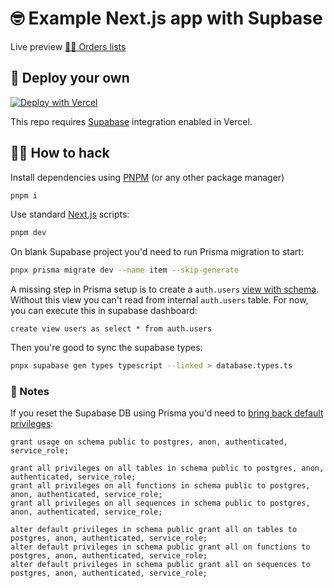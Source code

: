 # 🤓 Example Next.js app with Supbase

Live preview [💁‍♂️ Orders lists](https://supabase-playground-eight.vercel.app/)

## 🚛 Deploy your own

[![Deploy with Vercel](https://vercel.com/button)](https://vercel.com/new/git/external?repository-url=https://github.com/jodator/supabase-playground&integration-ids=oac_jUduyjQgOyzev1fjrW83NYOv)

This repo requires [Supabase](https://supabase.com/docs) integration enabled in Vercel.

## 🧑‍💻 How to hack

Install dependencies using [PNPM](https://nextjs.org/docss) (or any other package manager)

```bash
pnpm i
```

Use standard [Next.js](https://nextjs.org/docs) scripts:

```bash
pnpm dev
```
On blank Supabase project you'd need to run Prisma migration to start:

```bash
pnpx prisma migrate dev --name item --skip-generate
```

A missing step in Prisma setup is to create a `auth.users` [view with schema](https://www.prisma.io/docs/concepts/components/prisma-schema/views#add-views-to-your-prisma-schema). Without this view you can't read from internal `auth.users` table. 
For now, you can execute this in supabase dashboard:

```postgresql
create view users as select * from auth.users
```

Then you're good to sync the supabase types:

```bash
pnpx supabase gen types typescript --linked > database.types.ts
```

### 📝 Notes

If you reset the Supabase DB using Prisma you'd need to [bring back default privileges](https://supabase.com/docs/guides/integrations/prisma#troubleshooting):

```postgresql
grant usage on schema public to postgres, anon, authenticated, service_role;

grant all privileges on all tables in schema public to postgres, anon, authenticated, service_role;
grant all privileges on all functions in schema public to postgres, anon, authenticated, service_role;
grant all privileges on all sequences in schema public to postgres, anon, authenticated, service_role;

alter default privileges in schema public grant all on tables to postgres, anon, authenticated, service_role;
alter default privileges in schema public grant all on functions to postgres, anon, authenticated, service_role;
alter default privileges in schema public grant all on sequences to postgres, anon, authenticated, service_role;
```